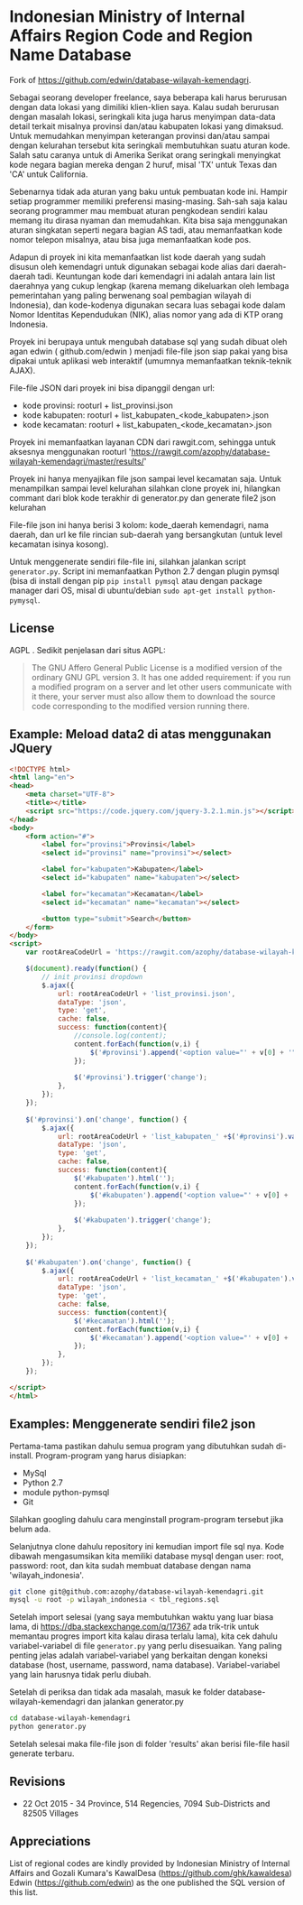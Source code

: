 Indonesian Ministry of Internal Affairs Region Code and Region Name Database
===================
Fork of https://github.com/edwin/database-wilayah-kemendagri.

Sebagai seorang developer freelance, saya beberapa kali harus berurusan dengan data lokasi yang dimiliki klien-klien saya. Kalau sudah berurusan dengan masalah lokasi, seringkali kita juga harus menyimpan data-data detail terkait misalnya provinsi dan/atau kabupaten lokasi yang dimaksud. Untuk memudahkan menyimpan keterangan provinsi dan/atau sampai dengan kelurahan tersebut kita seringkali membutuhkan suatu aturan kode. Salah satu caranya untuk di Amerika Serikat orang seringkali menyingkat kode negara bagian mereka dengan 2 huruf, misal 'TX' untuk Texas dan 'CA' untuk California.

Sebenarnya tidak ada aturan yang baku untuk pembuatan kode ini. Hampir setiap programmer memiliki preferensi masing-masing. Sah-sah saja kalau seorang programmer mau membuat aturan pengkodean sendiri kalau memang itu dirasa nyaman dan memudahkan. Kita bisa saja menggunakan aturan singkatan seperti negara bagian AS tadi, atau memanfaatkan kode nomor telepon misalnya, atau bisa juga memanfaatkan kode pos.

Adapun di proyek ini kita memanfaatkan list kode daerah yang sudah disusun oleh kemendagri untuk digunakan sebagai kode alias dari daerah-daerah tadi. Keuntungan kode dari kemendagri ini adalah antara lain list daerahnya yang cukup lengkap (karena memang dikeluarkan oleh lembaga pemerintahan yang paling berwenang soal pembagian wilayah di Indonesia), dan kode-kodenya digunakan secara luas sebagai kode dalam Nomor Identitas Kependudukan (NIK), alias nomor yang ada di KTP orang Indonesia.

Proyek ini berupaya untuk mengubah database sql yang sudah dibuat oleh agan edwin ( github.com/edwin ) menjadi file-file json siap pakai yang bisa dipakai untuk aplikasi web interaktif (umumnya memanfaatkan teknik-teknik AJAX).

File-file JSON dari proyek ini bisa dipanggil dengan url:
- kode provinsi: rooturl + list_provinsi.json
- kode kabupaten: rooturl + list_kabupaten_<kode_kabupaten>.json
- kode kecamatan: rooturl + list_kabupaten_<kode_kecamatan>.json

Proyek ini memanfaatkan layanan CDN dari rawgit.com, sehingga untuk aksesnya menggunakan rooturl 'https://rawgit.com/azophy/database-wilayah-kemendagri/master/results/'

Proyek ini hanya menyajikan file json sampai level kecamatan saja. Untuk menampilkan sampai level kelurahan silahkan clone proyek ini, hilangkan commant dari blok kode terakhir di generator.py dan generate file2 json kelurahan

File-file json ini hanya berisi 3 kolom: kode_daerah kemendagri, nama daerah, dan url ke file rincian sub-daerah yang bersangkutan (untuk level kecamatan isinya kosong).

Untuk menggenerate sendiri file-file ini, silahkan jalankan script `generator.py`. Script ini memanfaatkan Python 2.7 dengan plugin pymsql (bisa di install dengan pip `pip install pymsql` atau dengan package manager dari OS, misal di ubuntu/debian `sudo apt-get install python-pymysql`.

License
-----------
AGPL . Sedikit penjelasan dari situs AGPL: 

> The GNU Affero General Public License is a modified version of the ordinary GNU GPL version 3. It has one added requirement: if you run a modified program on a server and let other users communicate with it there, your server must also allow them to download the source code corresponding to the modified version running there.

Example: Meload data2 di atas menggunakan JQuery
---------

```html
<!DOCTYPE html>
<html lang="en">
<head>
    <meta charset="UTF-8">
    <title></title>
    <script src="https://code.jquery.com/jquery-3.2.1.min.js"></script>
</head>
<body>
    <form action="#">
        <label for="provinsi">Provinsi</label>
        <select id="provinsi" name="provinsi"></select>

        <label for="kabupaten">Kabupaten</label>
        <select id="kabupaten" name="kabupaten"></select>

        <label for="kecamatan">Kecamatan</label>
        <select id="kecamatan" name="kecamatan"></select>

        <button type="submit">Search</button>
    </form>
</body>
<script>
    var rootAreaCodeUrl = 'https://rawgit.com/azophy/database-wilayah-kemendagri/master/results/';

    $(document).ready(function() {
        // init provinsi dropdown
        $.ajax({
            url: rootAreaCodeUrl + 'list_provinsi.json',
            dataType: 'json',
            type: 'get',
            cache: false,
            success: function(content){
                //console.log(content);
                content.forEach(function(v,i) {
                    $('#provinsi').append('<option value="' + v[0] + '">' + v[1] + '</option>' + "\n");
                });
                    
                $('#provinsi').trigger('change');
            },
        });
    });
    
    $('#provinsi').on('change', function() {
        $.ajax({
            url: rootAreaCodeUrl + 'list_kabupaten_' +$('#provinsi').val() + '.json',
            dataType: 'json',
            type: 'get',
            cache: false,
            success: function(content){
                $('#kabupaten').html('');
                content.forEach(function(v,i) {
                    $('#kabupaten').append('<option value="' + v[0] + '">' + v[1] + '</option>' + "\n");
                });
                    
                $('#kabupaten').trigger('change');
            },
        });
    });
    
    $('#kabupaten').on('change', function() {
        $.ajax({
            url: rootAreaCodeUrl + 'list_kecamatan_' +$('#kabupaten').val() + '.json',
            dataType: 'json',
            type: 'get',
            cache: false,
            success: function(content){
                $('#kecamatan').html('');
                content.forEach(function(v,i) {
                    $('#kecamatan').append('<option value="' + v[0] + '">' + v[1] + '</option>' + "\n");
                });
            },
        });
    });

</script>
</html>
```

Examples: Menggenerate sendiri file2 json
----------
Pertama-tama pastikan dahulu semua program yang dibutuhkan sudah di-install. Program-program yang harus disiapkan:
- MySql
- Python 2.7
- module python-pymsql
- Git

Silahkan googling dahulu cara menginstall program-program tersebut jika belum ada.

Selanjutnya clone dahulu repository ini kemudian import file sql nya. Kode dibawah mengasumsikan kita memiliki database mysql dengan user: root, password: root, dan kita sudah membuat database dengan nama 'wilayah_indonesia'. 

```bash
git clone git@github.com:azophy/database-wilayah-kemendagri.git
mysql -u root -p wilayah_indonesia < tbl_regions.sql
```
Setelah import selesai (yang saya membutuhkan waktu yang luar biasa lama, di https://dba.stackexchange.com/q/17367 ada trik-trik untuk memantau progres import kita kalau dirasa terlalu lama), kita cek dahulu variabel-variabel di file `generator.py` yang perlu disesuaikan. Yang paling penting jelas adalah variabel-variabel yang berkaitan dengan koneksi database (host, username, password, nama database). Variabel-variabel yang lain harusnya tidak perlu diubah.

Setelah di periksa dan tidak ada masalah, masuk ke folder database-wilayah-kemendagri dan jalankan generator.py

```sh
cd database-wilayah-kemendagri
python generator.py
```

Setelah selesai maka file-file json di folder 'results' akan berisi file-file hasil generate terbaru.

Revisions
-------------------
* 22 Oct 2015 - 34 Province, 514 Regencies, 7094 Sub-Districts and 82505 Villages

Appreciations
--------------------
List of regional codes are kindly provided by Indonesian Ministry of Internal Affairs and Gozali Kumara's KawalDesa (https://github.com/ghk/kawaldesa)
Edwin (https://github.com/edwin) as the one published the SQL version of this list.
